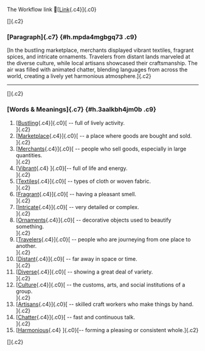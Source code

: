 The Workflow link
👏[[Link](https://www.google.com/url?q=http://www.google.com&sa=D&source=editors&ust=1757742037564244&usg=AOvVaw0pTNQ_jmatpckbl2sMT1Op){.c4}]{.c0}

[]{.c2}

### [Paragraph]{.c7} {#h.mpda4mgbgq73 .c9}

[In the bustling marketplace, merchants displayed vibrant textiles,
fragrant spices, and intricate ornaments. Travelers from distant lands
marveled at the diverse culture, while local artisans showcased their
craftsmanship. The air was filled with animated chatter, blending
languages from across the world, creating a lively yet harmonious
atmosphere.]{.c2}

------------------------------------------------------------------------

[]{.c2}

### [Words & Meanings]{.c7} {#h.3aalkbh4jm0b .c9}

1.  [[Bustling](https://www.google.com/url?q=http://www.google.com&sa=D&source=editors&ust=1757742037566308&usg=AOvVaw3ZCqo4PcuzowbX4vfSVNUV){.c4}]{.c0}[ --
    full of lively activity.\
    ]{.c2}
2.  [[Marketplace](https://www.google.com/url?q=http://www.google.com&sa=D&source=editors&ust=1757742037566826&usg=AOvVaw10pfTDaa_T_1Yn1wha74le){.c4}]{.c0}[ --
    a place where goods are bought and sold.\
    ]{.c2}
3.  [[Merchants](https://www.google.com/url?q=http://www.google.com&sa=D&source=editors&ust=1757742037567250&usg=AOvVaw0kznFBLc6UgeBUdZS9o0SK){.c4}]{.c0}[ --
    people who sell goods, especially in large quantities.\
    ]{.c2}
4.  [[Vibrant](https://www.google.com/url?q=http://www.google.com&sa=D&source=editors&ust=1757742037567666&usg=AOvVaw1Tt6jR85VaY7ZFUNWyxZ97){.c4}
    ]{.c0}[-- full of life and energy.\
    ]{.c2}
5.  [[Textiles](https://www.google.com/url?q=http://www.google.com&sa=D&source=editors&ust=1757742037567998&usg=AOvVaw14KZIMsxFJ1zrteZSOhAky){.c4}]{.c0}[ --
    types of cloth or woven fabric.\
    ]{.c2}
6.  [[Fragrant](https://www.google.com/url?q=http://www.google.com&sa=D&source=editors&ust=1757742037568325&usg=AOvVaw34L2N4evywasSIQChLfKo3){.c4}]{.c0}[ --
    having a pleasant smell.\
    ]{.c2}
7.  [[Intricate](https://www.google.com/url?q=http://www.google.com&sa=D&source=editors&ust=1757742037568648&usg=AOvVaw0gTXMjVv2lVQuD3Mwu-Gvk){.c4}]{.c0}[ --
    very detailed or complex.\
    ]{.c2}
8.  [[Ornaments](https://www.google.com/url?q=http://www.google.com&sa=D&source=editors&ust=1757742037569073&usg=AOvVaw34pMs2GjpIQBPPB37wi8AL){.c4}]{.c0}[ --
    decorative objects used to beautify something.\
    ]{.c2}
9.  [[Travelers](https://www.google.com/url?q=http://www.google.com&sa=D&source=editors&ust=1757742037569485&usg=AOvVaw3LqUuqKzvAR-fIg17aX-_O){.c4}]{.c0}[ --
    people who are journeying from one place to another.\
    ]{.c2}
10. [[Distant](https://www.google.com/url?q=http://www.google.com&sa=D&source=editors&ust=1757742037569906&usg=AOvVaw3VMlv0G86fugrDksV91RWy){.c4}]{.c0}[ --
    far away in space or time.\
    ]{.c2}
11. [[Diverse](https://www.google.com/url?q=http://www.google.com&sa=D&source=editors&ust=1757742037570230&usg=AOvVaw1y_dtVFn06bItbRumI7bIA){.c4}]{.c0}[ --
    showing a great deal of variety.\
    ]{.c2}
12. [[Culture](https://www.google.com/url?q=http://www.google.com&sa=D&source=editors&ust=1757742037570560&usg=AOvVaw3abv-zEj7aDMw3VIW3GUeX){.c4}]{.c0}[ --
    the customs, arts, and social institutions of a group.\
    ]{.c2}
13. [[Artisans](https://www.google.com/url?q=http://www.google.com&sa=D&source=editors&ust=1757742037570956&usg=AOvVaw2b-1QBhdDMH3I2ojQTIV0J){.c4}]{.c0}[ --
    skilled craft workers who make things by hand.\
    ]{.c2}
14. [[Chatter](https://www.google.com/url?q=http://www.google.com&sa=D&source=editors&ust=1757742037571331&usg=AOvVaw1spb8meaQKiYPOAJZTOSRH){.c4}]{.c0}[ --
    fast and continuous talk.\
    ]{.c2}
15. [[Harmonious](https://www.google.com/url?q=http://www.google.com&sa=D&source=editors&ust=1757742037571590&usg=AOvVaw1Z45OF6VBvYkJPIFuFUq13){.c4}
    ]{.c0}[-- forming a pleasing or consistent whole.]{.c2}

[]{.c2}
